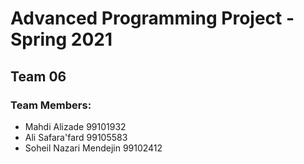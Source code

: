 # Advanced Programming Project - Spring 2021
## Team 06

### Team Members:
- Mahdi Alizade 99101932
- Ali Safara'fard 99105583
- Soheil Nazari Mendejin 99102412
